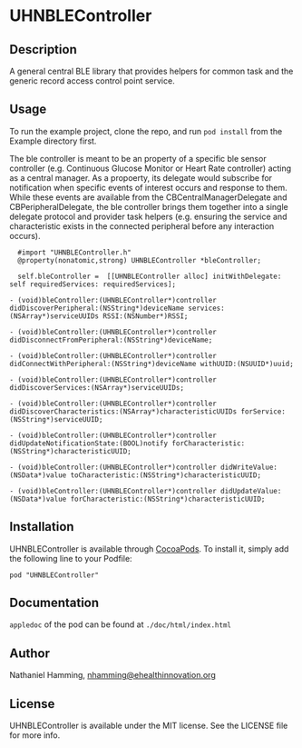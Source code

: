 # UHNBLEController

## Description

A general central BLE library that provides helpers for common task and the generic record access control point service.

## Usage

To run the example project, clone the repo, and run `pod install` from the Example directory first.

The ble controller is meant to be an property of a specific ble sensor controller (e.g. Continuous Glucose Monitor or Heart Rate controller) acting as a central manager. As a propoerty, its delegate would subscribe for notification when specific events of interest occurs and response to them. While these events are available from the CBCentralManagerDelegate and CBPeripheralDelegate, the ble controller brings them together into a single delegate protocol and provider task helpers (e.g. ensuring the service and characteristic exists in the connected peripheral before any interaction occurs).

```
  #import "UHNBLEController.h"
  @property(nonatomic,strong) UHNBLEController *bleController;

  self.bleController =  [[UHNBLEController alloc] initWithDelegate: self requiredServices: requiredServices];
```
```
- (void)bleController:(UHNBLEController*)controller didDiscoverPeripheral:(NSString*)deviceName services:(NSArray*)serviceUUIDs RSSI:(NSNumber*)RSSI;

- (void)bleController:(UHNBLEController*)controller didDisconnectFromPeripheral:(NSString*)deviceName;

- (void)bleController:(UHNBLEController*)controller didConnectWithPeripheral:(NSString*)deviceName withUUID:(NSUUID*)uuid;

- (void)bleController:(UHNBLEController*)controller didDiscoverServices:(NSArray*)serviceUUIDs;

- (void)bleController:(UHNBLEController*)controller didDiscoverCharacteristics:(NSArray*)characteristicUUIDs forService:(NSString*)serviceUUID;

- (void)bleController:(UHNBLEController*)controller didUpdateNotificationState:(BOOL)notify forCharacteristic:(NSString*)characteristicUUID;

- (void)bleController:(UHNBLEController*)controller didWriteValue:(NSData*)value toCharacteristic:(NSString*)characteristicUUID;

- (void)bleController:(UHNBLEController*)controller didUpdateValue:(NSData*)value forCharacteristic:(NSString*)characteristicUUID;
```

## Installation

UHNBLEController is available through [CocoaPods](http://cocoapods.org). To install
it, simply add the following line to your Podfile:

    pod "UHNBLEController"

## Documentation

`appledoc` of the pod can be found at `./doc/html/index.html`

## Author

Nathaniel Hamming, nhamming@ehealthinnovation.org

## License

UHNBLEController is available under the MIT license. See the LICENSE file for more info.

